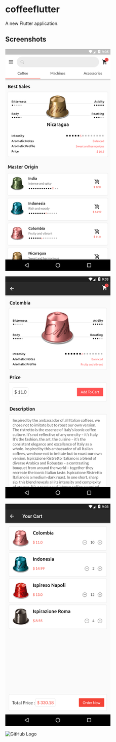 # coffeeflutter

A new Flutter application.

## Screenshots

![GitHub Logo](/screenshots/001.png)

![GitHub Logo](/screenshots/002.png)

![GitHub Logo](/screenshots/003.png)

![GitHub Logo](/screenshots/004.ng)
